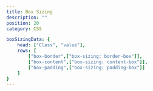 ```yaml
---
title: Box Sizing
description: ""
position: 20
category: CSS

boxSizingData: {
	head: ["Class", "value"],
	rows: [
		["box-border",["box-sizing: border-box"]],
		["box-content",["box-sizing: content-box"]],
		["box-padding",["box-sizing: padding-box"]]
	]
}
---
```


<c-table pn="boxSizingData"></c-table>
